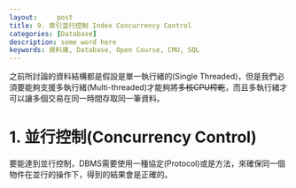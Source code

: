 ```yaml
---
layout:     post
title: 9. 索引並行控制 Index Concurrency Control
categories: [Database]
description: some word here
keywords: 資料庫, Database, Open Course, CMU, SQL
---
```


之前所討論的資料結構都是假設是單一執行緒的(Single Threaded)，但是我們必須要能夠支援多執行緒(Multi-threaded)才能夠將~~多核CPU榨乾~~，而且多執行緒才可以讓多個交易在同一時間存取同一筆資料。

# 1. 並行控制(Concurrency Control)
要能達到並行控制，DBMS需要使用一種協定(Protocol)或是方法，來確保同一個物件在並行的操作下，得到的結果會是正確的。

